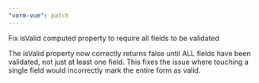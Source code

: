 ```yaml
---
"vorm-vue": patch
---
```


Fix isValid computed property to require all fields to be validated

The isValid property now correctly returns false until ALL fields have been validated, not just at least one field. This fixes the issue where touching a single field would incorrectly mark the entire form as valid.

